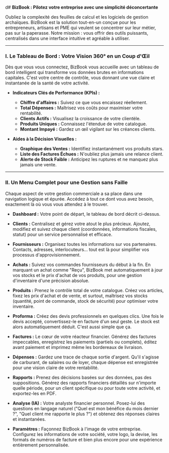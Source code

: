  
d# **BizBook : Pilotez votre entreprise avec une simplicité déconcertante**

Oubliez la complexité des feuilles de calcul et les logiciels de gestion archaïques. BizBook est la solution tout-en-un conçue pour les entrepreneurs, artisans et PME qui veulent se concentrer sur leur métier, pas sur la paperasse. Notre mission : vous offrir des outils puissants, centralisés dans une interface intuitive et agréable à utiliser.

---

### **I. Le Tableau de Bord : Votre Vision 360° en un Coup d'Œil**

Dès que vous vous connectez, BizBook vous accueille avec un tableau de bord intelligent qui transforme vos données brutes en informations capitales. C'est votre centre de contrôle, vous donnant une vue claire et instantanée de la santé de votre activité.

*   **Indicateurs Clés de Performance (KPIs) :**
    *   **Chiffre d'affaires :** Suivez ce que vous encaissez réellement.
    *   **Total Dépenses :** Maîtrisez vos coûts pour maximiser votre rentabilité.
    *   **Clients Actifs :** Visualisez la croissance de votre clientèle.
    *   **Produits Uniques :** Connaissez l'étendue de votre catalogue.
    *   **Montant Impayé :** Gardez un œil vigilant sur les créances clients.

*   **Aides à la Décision Visuelles :**
    *   **Graphique des Ventes :** Identifiez instantanément vos produits stars.
    *   **Liste des Factures Échues :** N'oubliez plus jamais une relance client.
    *   **Alerte de Stock Faible :** Anticipez les ruptures et ne manquez plus jamais une vente.

---

### **II. Un Menu Complet pour une Gestion sans Faille**

Chaque aspect de votre gestion commerciale a sa place dans une navigation logique et épurée. Accédez à tout ce dont vous avez besoin, exactement là où vous vous attendez à le trouver.

*   **Dashboard :** Votre point de départ, le tableau de bord décrit ci-dessus.

*   **Clients :** Centralisez et gérez votre atout le plus précieux. Ajoutez, modifiez et suivez chaque client (coordonnées, informations fiscales, statut) pour un service personnalisé et efficace.

*   **Fournisseurs :** Organisez toutes les informations sur vos partenaires. Contacts, adresses, interlocuteurs... tout est là pour simplifier vos processus d'approvisionnement.

*   **Achats :** Suivez vos commandes fournisseurs du début à la fin. En marquant un achat comme "Reçu", BizBook met automatiquement à jour vos stocks et le prix d'achat de vos produits, pour une gestion d'inventaire d'une précision absolue.

*   **Produits :** Prenez le contrôle total de votre catalogue. Créez vos articles, fixez les prix d'achat et de vente, et surtout, maîtrisez vos stocks (quantité, point de commande, stock de sécurité) pour optimiser votre inventaire.

*   **Proforma :** Créez des devis professionnels en quelques clics. Une fois le devis accepté, convertissez-le en facture d'un seul geste. Le stock est alors automatiquement déduit. C'est aussi simple que ça.

*   **Factures :** Le cœur de votre réacteur financier. Générez des factures impeccables, enregistrez les paiements (partiels ou complets), éditez avant paiement et imprimez même les bordereaux de livraison.

*   **Dépenses :** Gardez une trace de chaque sortie d'argent. Qu'il s'agisse de carburant, de salaires ou de loyer, chaque dépense est enregistrée pour une vision claire de votre rentabilité.

*   **Rapports :** Prenez des décisions basées sur des données, pas des suppositions. Générez des rapports financiers détaillés sur n'importe quelle période, pour un client spécifique ou pour toute votre activité, et exportez-les en PDF.

*   **Analyse (IA) :** Votre analyste financier personnel. Posez-lui des questions en langage naturel ("Quel est mon bénéfice du mois dernier ?", "Quel client me rapporte le plus ?") et obtenez des réponses claires et instantanées.

*   **Paramètres :** Façonnez BizBook à l'image de votre entreprise. Configurez les informations de votre société, votre logo, la devise, les formats de numéros de facture et bien plus encore pour une expérience entièrement personnalisée.
